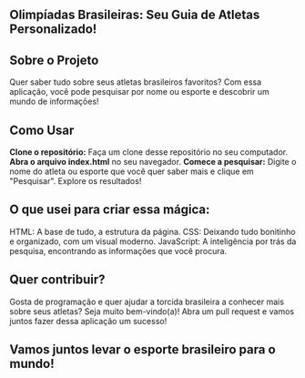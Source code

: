 ## Olimpíadas Brasileiras: Seu Guia de Atletas Personalizado!
## Sobre o Projeto

Quer saber tudo sobre seus atletas brasileiros favoritos? Com essa aplicação, você pode pesquisar por nome ou esporte e descobrir um mundo de informações!

## Como Usar

**Clone o repositório:** Faça um clone desse repositório no seu computador.
**Abra o arquivo index.html** no seu navegador.
**Comece a pesquisar:** Digite o nome do atleta ou esporte que você quer saber mais e clique em "Pesquisar".
Explore os resultados!

## O que usei para criar essa mágica:

HTML: A base de tudo, a estrutura da página.
CSS: Deixando tudo bonitinho e organizado, com um visual moderno.
JavaScript: A inteligência por trás da pesquisa, encontrando as informações que você procura.
## Quer contribuir?

Gosta de programação e quer ajudar a torcida brasileira a conhecer mais sobre seus atletas? Seja muito bem-vindo(a)! Abra um pull request e vamos juntos fazer dessa aplicação um sucesso!

## Vamos juntos levar o esporte brasileiro para o mundo!
